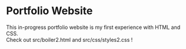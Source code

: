 # Portfolio Website

This in-progress portfolio website is my first experience with HTML and CSS.  
Check out src/boiler2.html and src/css/styles2.css !
